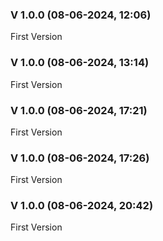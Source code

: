 
### V 1.0.0 (08-06-2024, 12:06)

First Version


### V 1.0.0 (08-06-2024, 13:14)

First Version


### V 1.0.0 (08-06-2024, 17:21)

First Version


### V 1.0.0 (08-06-2024, 17:26)

First Version


### V 1.0.0 (08-06-2024, 20:42)

First Version

